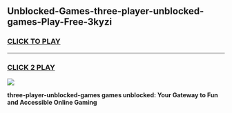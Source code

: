 
## Unblocked-Games-three-player-unblocked-games-Play-Free-3kyzi
<h3>
<a href="https://premium76.site?title=three-player-unblocked-games&ref=19M">CLICK TO PLAY</a></h3>
<hr>

<h3>
<a href="https://premium76.site?title=three-player-unblocked-games&ref=19M">CLICK 2 PLAY</a>
  
</h3>

<a href="https://premium76.site?title=three-player-unblocked-games&ref=19M"><img src="https://clearcache.store/games.png"></a>


**three-player-unblocked-games games unblocked: Your Gateway to Fun and Accessible Online Gaming**
